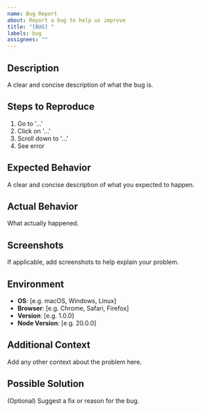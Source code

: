 ```yaml
---
name: Bug Report
about: Report a bug to help us improve
title: "[BUG] "
labels: bug
assignees: ""
---
```


## Description

A clear and concise description of what the bug is.

## Steps to Reproduce

1. Go to '...'
2. Click on '...'
3. Scroll down to '...'
4. See error

## Expected Behavior

A clear and concise description of what you expected to happen.

## Actual Behavior

What actually happened.

## Screenshots

If applicable, add screenshots to help explain your problem.

## Environment

- **OS**: [e.g. macOS, Windows, Linux]
- **Browser**: [e.g. Chrome, Safari, Firefox]
- **Version**: [e.g. 1.0.0]
- **Node Version**: [e.g. 20.0.0]

## Additional Context

Add any other context about the problem here.

## Possible Solution

(Optional) Suggest a fix or reason for the bug.
